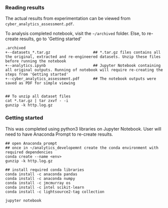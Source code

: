 ### Reading results
The actual results from experimentation can be viewed from ```cyber_analytics_assessment.pdf```.

To analysis completed notebook, visit the ```~/archived``` folder. Else, to re-create results, go to 'Getting started'
```
.archived
+--datasets_*.tar.gz                   ## *.tar.gz files contains all the original, extracted and re-engineered datasets. Unzip these files before running the notebook
+--analytics.ipynb                     ## Jupyter Notebook containing all original outputs. Running of notebook will require re-creating the steps from 'Getting started'
+--cyber_analytics_assessment.pdf      ## The notebook outputs were saved as PDF for simple viewing


## To unzip all dataset files
cat *.tar.gz | tar zxvf - -i
gunzip -k http.log.gz
```

### Getting started
This was completed using python3 libraries on Jupyter Notebook. User will need to have Anaconda Prompt to re-create results.
```
## open Anaconda prompt
## once in ~/analytics_developemnt create the conda environment with required dependencies
conda create --name <env>
gunzip -k http.log.gz

## install required conda libraries
conda install -c anaconda pandas
conda install -c anaconda numpy
conda install -c jmcmurray os
conda install -c intel scikit-learn
conda install -c lightsource2-tag collection

jupyter notebook
```

